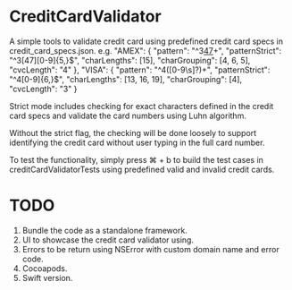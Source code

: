 # CreditCardValidator
A simple tools to validate credit card using predefined credit card specs in credit_card_specs.json.
e.g.
"AMEX": {
  "pattern": "^3[47]([0-9\\s]?)+",
  "patternStrict": "^3[47][0-9]{5,}$",
  "charLengths": [15],
  "charGrouping": [4, 6, 5],
  "cvcLength": "4"
},
"VISA": {
  "pattern": "^4([0-9\\s]?)+",
  "patternStrict": "^4[0-9]{6,}$",
  "charLengths": [13, 16, 19],
  "charGrouping": [4],
  "cvcLength": "3"
}

Strict mode includes checking for exact characters defined in the credit card specs and validate the card numbers using Luhn algorithm.

Without the strict flag, the checking will be done loosely to support identifying the credit card without user typing in the full card number.

To test the functionality, simply press ⌘ + b to build the test cases in creditCardValidatorTests using predefined valid and invalid credit cards.

# TODO
1) Bundle the code as a standalone framework.
2) UI to showcase the credit card validator using.
3) Errors to be return using NSError with custom domain name and error code.
4) Cocoapods.
5) Swift version.

